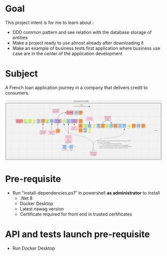 # Goal
This project intent is for me to learn about :
- DDD common pattern and see relation with the database storage of entities
- Make a project ready to use almost already after downloading it
- Make an example of business tests first application where business use case are in the center of the application development

# Subject
A French loan application journey in a company that delivers credit to consumers.

![Consumer credit](Event-storming.png)
 
# Pre-requisite
- Run "install-dependencies.ps1" in powershell **as administrator** to install
  - .Net 8
  - Docker Desktop
  - Latest nswag version
  - Certificate required for front end in trusted certificates

# API and tests launch pre-requisite
- Run Docker Desktop